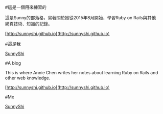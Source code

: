 #這是一個用來練習的

這是Sunny的部落格，寫著關於她從2015年8月開始，學習Ruby on Rails與其他網頁技術、知識的記錄。

[http://sunnyshi.github.io](http://sunnyshi.github.io)

#這是我

[SunnyShi](https://github.com/sunnyshi)

#A blog

This is where Annie Chen writes her notes about learning Ruby on Rails and other web knowledge.

[http://sunnyshi.github.io](http://sunnyshi.github.io)

#Me

[SunnyShi](https://github.com/sunnyshi)
